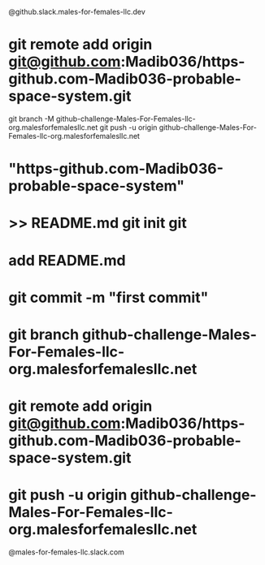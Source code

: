 @github.slack.males-for-females-llc.dev
# git remote add origin git@github.com:Madib036/https-github.com-Madib036-probable-space-system.git
git branch -M github-challenge-Males-For-Females-llc-org.malesforfemalesllc.net
git push -u origin github-challenge-Males-For-Females-llc-org.malesforfemalesllc.net
# "https-github.com-Madib036-probable-space-system"
# >> README.md git init git 
# add README.md
# git commit -m "first commit"
# git branch github-challenge-Males-For-Females-llc-org.malesforfemalesllc.net
# git remote add origin git@github.com:Madib036/https-github.com-Madib036-probable-space-system.git
# git push -u origin github-challenge-Males-For-Females-llc-org.malesforfemalesllc.net
@males-for-females-llc.slack.com